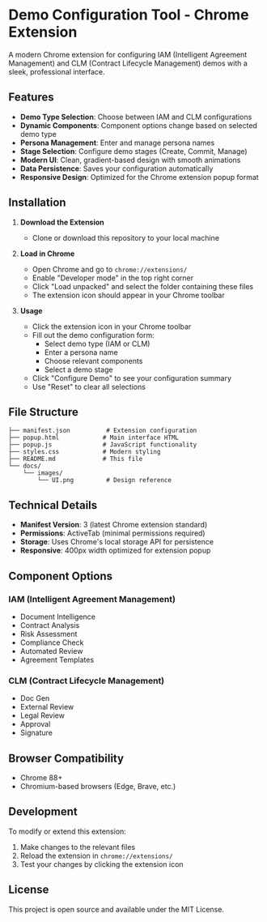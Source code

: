 # Demo Configuration Tool - Chrome Extension

A modern Chrome extension for configuring IAM (Intelligent Agreement Management) and CLM (Contract Lifecycle Management) demos with a sleek, professional interface.

## Features

- **Demo Type Selection**: Choose between IAM and CLM configurations
- **Dynamic Components**: Component options change based on selected demo type
- **Persona Management**: Enter and manage persona names
- **Stage Selection**: Configure demo stages (Create, Commit, Manage)
- **Modern UI**: Clean, gradient-based design with smooth animations
- **Data Persistence**: Saves your configuration automatically
- **Responsive Design**: Optimized for the Chrome extension popup format

## Installation

1. **Download the Extension**
   - Clone or download this repository to your local machine

2. **Load in Chrome**
   - Open Chrome and go to `chrome://extensions/`
   - Enable "Developer mode" in the top right corner
   - Click "Load unpacked" and select the folder containing these files
   - The extension icon should appear in your Chrome toolbar

3. **Usage**
   - Click the extension icon in your Chrome toolbar
   - Fill out the demo configuration form:
     - Select demo type (IAM or CLM)
     - Enter a persona name
     - Choose relevant components
     - Select a demo stage
   - Click "Configure Demo" to see your configuration summary
   - Use "Reset" to clear all selections

## File Structure

```
├── manifest.json          # Extension configuration
├── popup.html            # Main interface HTML
├── popup.js              # JavaScript functionality
├── styles.css            # Modern styling
├── README.md             # This file
└── docs/
    └── images/
        └── UI.png         # Design reference
```

## Technical Details

- **Manifest Version**: 3 (latest Chrome extension standard)
- **Permissions**: ActiveTab (minimal permissions required)
- **Storage**: Uses Chrome's local storage API for persistence
- **Responsive**: 400px width optimized for extension popup

## Component Options

### IAM (Intelligent Agreement Management)
- Document Intelligence
- Contract Analysis  
- Risk Assessment
- Compliance Check
- Automated Review
- Agreement Templates

### CLM (Contract Lifecycle Management)
- Doc Gen
- External Review
- Legal Review
- Approval
- Signature

## Browser Compatibility

- Chrome 88+
- Chromium-based browsers (Edge, Brave, etc.)

## Development

To modify or extend this extension:

1. Make changes to the relevant files
2. Reload the extension in `chrome://extensions/`
3. Test your changes by clicking the extension icon

## License

This project is open source and available under the MIT License. 